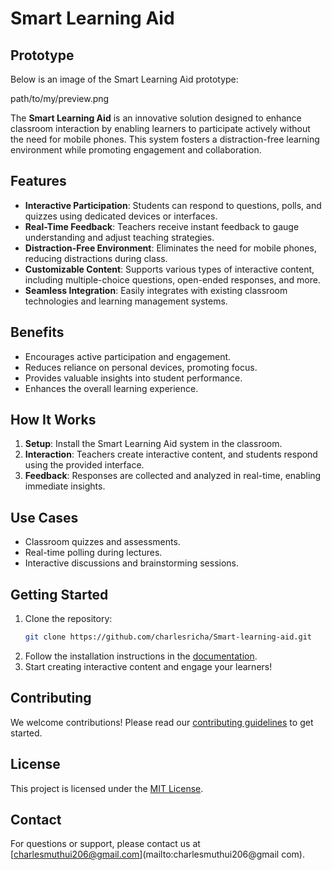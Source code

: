 # Smart Learning Aid
## Prototype

Below is an image of the Smart Learning Aid prototype:

path/to/my/preview.png

The **Smart Learning Aid** is an innovative solution designed to enhance classroom interaction by enabling learners to participate actively without the need for mobile phones. This system fosters a distraction-free learning environment while promoting engagement and collaboration.

## Features

- **Interactive Participation**: Students can respond to questions, polls, and quizzes using dedicated devices or interfaces.
- **Real-Time Feedback**: Teachers receive instant feedback to gauge understanding and adjust teaching strategies.
- **Distraction-Free Environment**: Eliminates the need for mobile phones, reducing distractions during class.
- **Customizable Content**: Supports various types of interactive content, including multiple-choice questions, open-ended responses, and more.
- **Seamless Integration**: Easily integrates with existing classroom technologies and learning management systems.

## Benefits

- Encourages active participation and engagement.
- Reduces reliance on personal devices, promoting focus.
- Provides valuable insights into student performance.
- Enhances the overall learning experience.

## How It Works

1. **Setup**: Install the Smart Learning Aid system in the classroom.
2. **Interaction**: Teachers create interactive content, and students respond using the provided interface.
3. **Feedback**: Responses are collected and analyzed in real-time, enabling immediate insights.



## Use Cases

- Classroom quizzes and assessments.
- Real-time polling during lectures.
- Interactive discussions and brainstorming sessions.

## Getting Started

1. Clone the repository:
    ```bash
    git clone https://github.com/charlesricha/Smart-learning-aid.git
    ```
2. Follow the installation instructions in the [documentation](docs/installation.md).
3. Start creating interactive content and engage your learners!

## Contributing

We welcome contributions! Please read our [contributing guidelines](CONTRIBUTING.md) to get started.

## License

This project is licensed under the [MIT License](LICENSE).

## Contact

For questions or support, please contact us at [charlesmuthui206@gmail.com](mailto:charlesmuthui206@gmail
com).
